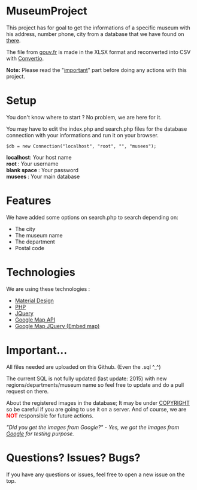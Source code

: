 # MuseumProject

This project has for goal to get the informations of a specific museum with his address, number phone, city from a database that we have found on <a href="https://www.data.gouv.fr/fr/datasets/liste-et-localisation-des-musees-de-france/">there</a>. 

The file from <a href="http://gouv.fr">gouv.fr</a> is made in the XLSX format and reconverted into CSV with <a href="https://convertio.co/fr/">Convertio</a>.

<strong>Note:</strong> Please read the "<a href="#important">important</a>" part before doing any actions with this project.
<h1>Setup</h1>
You don't know where to start ? No problem, we are here for it.

You may have to edit the index.php and search.php files for the database connection with your informations and run it on your browser.
```
$db = new Connection("localhost", "root", "", "musees");
```
<strong>localhost</strong>: Your host name <br />
<strong>root </strong>: Your username<br />
<strong>blank space </strong>: Your password<br />
<strong>musees </strong>: Your main database

<h1>Features</h1>
We have added some options on search.php to search depending on:
<ul>
  <li>The city</li>
  <li>The museum name</li>
  <li>The department</li>
  <li>Postal code</li>
</ul>

<h1>Technologies</h1>
We are using these technologies :
<ul>
  <li><a href="http://materializecss.com/">Material Design</a></li>
  <li><a href="http://php.net">PHP</a></li>
  <li><a href="https://jquery.com/">JQuery</a></li>
  <li><a href="https://developers.google.com/maps/?hl=fr">Google Map API</a></li>
  <li><a href="http://tilotiti.github.io/jQuery-Google-Map/">Google Map JQuery (Embed map)</a></li>
</ul>

<h1 id="important">Important...</h1>

All files needed are uploaded on this Github. (Even the .sql ^_^)

The current SQL is not fully updated (last update: 2015) with new regions/departments/museum name so feel free to update and do a pull request on there.

About the registered images in the database; It may be under <a href="https://en.wikipedia.org/wiki/Copyright">COPYRIGHT</a> so be careful if you are going to use it on a server. And of course, we are <span style="color:#ff0000;font-weight: bold;">NOT</span> responsible for future actions.

<em>"Did you get the images from Google?" - Yes, we got the images from <a href="http://google.com">Google</a> for testing purpose.</em>

<h1>Questions? Issues? Bugs?</h1>

If you have any questions or issues, feel free to open a new issue on the top.
